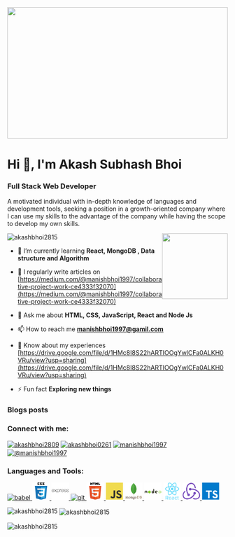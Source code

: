 <img width="100%" height="300px" src="https://thumbs.gfycat.com/DependableJoyousAsianwaterbuffalo.webp"/>
<h1>Hi 👋, I'm Akash Subhash Bhoi</h1>
<h3>Full Stack Web Developer</h3>
<p align="left">A motivated individual with in-depth knowledge of languages and development tools, seeking a position in a growth-oriented company where I can use my skills to the advantage of the company while having the scope to develop my own skills.</p>


<img src="https://i0.wp.com/codemyui.com/wp-content/uploads/2017/03/hero-section-animation.gif?fit=880%2C440&ssl=1" width="150px" height="150px" align="right"/>
<p align="left"> <img src="https://komarev.com/ghpvc/?username=akashbhoi2815&label=Profile%20views&color=0e75b6&style=flat" alt="akashbhoi2815" /> </p>

- 🌱 I’m currently learning **React, MongoDB , Data structure and Algorithm**

- 📝 I regularly write articles on [https://medium.com/@manishbhoi1997/collaborative-project-work-ce4333f32070](https://medium.com/@manishbhoi1997/collaborative-project-work-ce4333f32070)

- 💬 Ask me about **HTML, CSS, JavaScript, React and Node Js**

- 📫 How to reach me **manishbhoi1997@gamil.com**

- 📄 Know about my experiences [https://drive.google.com/file/d/1HMc8I8S22hARTIOOgYwlCFa0ALKH0VRu/view?usp=sharing](https://drive.google.com/file/d/1HMc8I8S22hARTIOOgYwlCFa0ALKH0VRu/view?usp=sharing)

- ⚡ Fun fact **Exploring new things**

### Blogs posts
<!-- BLOG-POST-LIST:START -->
<!-- BLOG-POST-LIST:END -->

<h3 align="left">Connect with me:</h3>
<p align="left">
<a href="https://twitter.com/akashbhoi2809" target="blank"><img align="center" src="https://raw.githubusercontent.com/rahuldkjain/github-profile-readme-generator/master/src/images/icons/Social/twitter.svg" alt="akashbhoi2809" height="30" width="40" /></a>
<a href="https://linkedin.com/in/akashbhoi0261" target="blank"><img align="center" src="https://raw.githubusercontent.com/rahuldkjain/github-profile-readme-generator/master/src/images/icons/Social/linked-in-alt.svg" alt="akashbhoi0261" height="30" width="40" /></a>
<a href="https://codesandbox.com/manishbhoi1997" target="blank"><img align="center" src="https://raw.githubusercontent.com/rahuldkjain/github-profile-readme-generator/master/src/images/icons/Social/codesandbox.svg" alt="manishbhoi1997" height="30" width="40" /></a>
<a href="https://medium.com/@manishbhoi1997" target="blank"><img align="center" src="https://raw.githubusercontent.com/rahuldkjain/github-profile-readme-generator/master/src/images/icons/Social/medium.svg" alt="@manishbhoi1997" height="30" width="40" /></a>
</p>

<h3 align="left">Languages and Tools:</h3>
<p align="left"> <a href="https://babeljs.io/" target="_blank" rel="noreferrer"> <img src="https://www.vectorlogo.zone/logos/babeljs/babeljs-icon.svg" alt="babel" width="40" height="40"/> </a> <a href="https://www.w3schools.com/css/" target="_blank" rel="noreferrer"> <img src="https://raw.githubusercontent.com/devicons/devicon/master/icons/css3/css3-original-wordmark.svg" alt="css3" width="40" height="40"/> </a> <a href="https://expressjs.com" target="_blank" rel="noreferrer"> <img src="https://raw.githubusercontent.com/devicons/devicon/master/icons/express/express-original-wordmark.svg" alt="express" width="40" height="40"/> </a> <a href="https://git-scm.com/" target="_blank" rel="noreferrer"> <img src="https://www.vectorlogo.zone/logos/git-scm/git-scm-icon.svg" alt="git" width="40" height="40"/> </a> <a href="https://www.w3.org/html/" target="_blank" rel="noreferrer"> <img src="https://raw.githubusercontent.com/devicons/devicon/master/icons/html5/html5-original-wordmark.svg" alt="html5" width="40" height="40"/> </a> <a href="https://developer.mozilla.org/en-US/docs/Web/JavaScript" target="_blank" rel="noreferrer"> <img src="https://raw.githubusercontent.com/devicons/devicon/master/icons/javascript/javascript-original.svg" alt="javascript" width="40" height="40"/> </a> <a href="https://www.mongodb.com/" target="_blank" rel="noreferrer"> <img src="https://raw.githubusercontent.com/devicons/devicon/master/icons/mongodb/mongodb-original-wordmark.svg" alt="mongodb" width="40" height="40"/> </a> <a href="https://nodejs.org" target="_blank" rel="noreferrer"> <img src="https://raw.githubusercontent.com/devicons/devicon/master/icons/nodejs/nodejs-original-wordmark.svg" alt="nodejs" width="40" height="40"/> </a> <a href="https://reactjs.org/" target="_blank" rel="noreferrer"> <img src="https://raw.githubusercontent.com/devicons/devicon/master/icons/react/react-original-wordmark.svg" alt="react" width="40" height="40"/> </a> <a href="https://redux.js.org" target="_blank" rel="noreferrer"> <img src="https://raw.githubusercontent.com/devicons/devicon/master/icons/redux/redux-original.svg" alt="redux" width="40" height="40"/> </a> <a href="https://www.typescriptlang.org/" target="_blank" rel="noreferrer"> <img src="https://raw.githubusercontent.com/devicons/devicon/master/icons/typescript/typescript-original.svg" alt="typescript" width="40" height="40"/> </a> </p>

<p><img align="left" src="https://github-readme-stats.vercel.app/api/top-langs?username=akashbhoi2815&show_icons=true&locale=en&layout=compact" alt="akashbhoi2815" /></p>

<p>&nbsp;<img align="center" src="https://github-readme-stats.vercel.app/api?username=akashbhoi2815&show_icons=true&locale=en" alt="akashbhoi2815" /></p>

<p><img align="center" src="https://github-readme-streak-stats.herokuapp.com/?user=akashbhoi2815&" alt="akashbhoi2815" /></p>
